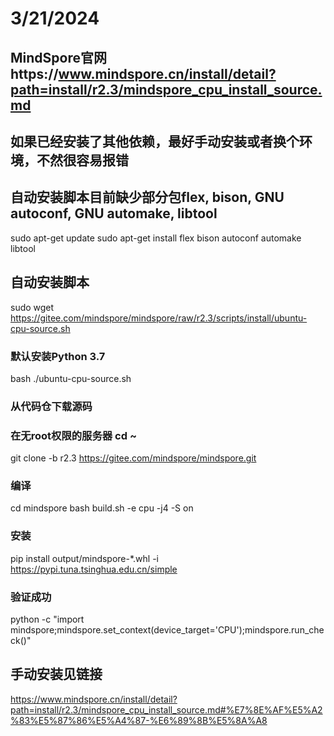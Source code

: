 # 3/21/2024
## MindSpore官网https://www.mindspore.cn/install/detail?path=install/r2.3/mindspore_cpu_install_source.md
## 如果已经安装了其他依赖，最好手动安装或者换个环境，不然很容易报错
## 自动安装脚本目前缺少部分包flex, bison, GNU autoconf, GNU automake, libtool
sudo apt-get update
sudo apt-get install flex bison autoconf automake libtool

## 自动安装脚本
sudo wget https://gitee.com/mindspore/mindspore/raw/r2.3/scripts/install/ubuntu-cpu-source.sh
### 默认安装Python 3.7
bash ./ubuntu-cpu-source.sh
### 从代码仓下载源码
### 在无root权限的服务器 cd ~
git clone -b r2.3 https://gitee.com/mindspore/mindspore.git
### 编译
cd mindspore
bash build.sh -e cpu -j4 -S on
### 安装
pip install output/mindspore-*.whl -i https://pypi.tuna.tsinghua.edu.cn/simple
### 验证成功
python -c "import mindspore;mindspore.set_context(device_target='CPU');mindspore.run_check()"


## 手动安装见链接
https://www.mindspore.cn/install/detail?path=install/r2.3/mindspore_cpu_install_source.md#%E7%8E%AF%E5%A2%83%E5%87%86%E5%A4%87-%E6%89%8B%E5%8A%A8

